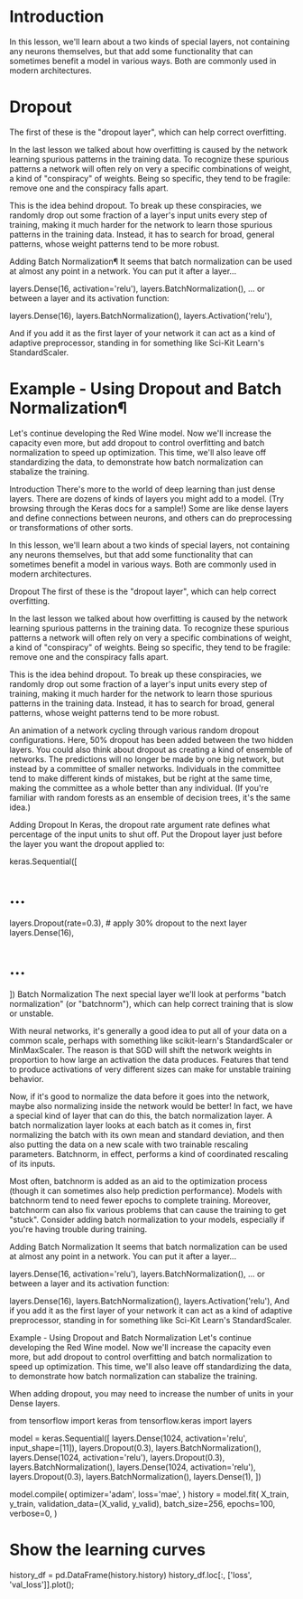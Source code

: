 # Introduction

<!--
There's more to the world of deep learning than just dense layers. There are dozens of kinds of layers you might add to a model. (Try browsing through the Keras docs for a sample!) Some are like dense layers and define connections between neurons, and others can do preprocessing or transformations of other sorts. -->

In this lesson, we'll learn about a two kinds of special layers, not containing any neurons themselves, but that add some functionality that can sometimes benefit a model in various ways. Both are commonly used in modern architectures.

# Dropout

The first of these is the "dropout layer", which can help correct overfitting.

In the last lesson we talked about how overfitting is caused by the network learning spurious patterns in the training data. To recognize these spurious patterns a network will often rely on very a specific combinations of weight, a kind of "conspiracy" of weights. Being so specific, they tend to be fragile: remove one and the conspiracy falls apart.

This is the idea behind dropout. To break up these conspiracies, we randomly drop out some fraction of a layer's input units every step of training, making it much harder for the network to learn those spurious patterns in the training data. Instead, it has to search for broad, general patterns, whose weight patterns tend to be more robust.

Adding Batch Normalization¶
It seems that batch normalization can be used at almost any point in a network. You can put it after a layer...

layers.Dense(16, activation='relu'),
layers.BatchNormalization(),
... or between a layer and its activation function:

layers.Dense(16),
layers.BatchNormalization(),
layers.Activation('relu'),

And if you add it as the first layer of your network it can act as a kind of adaptive preprocessor, standing in for something like Sci-Kit Learn's StandardScaler.

# Example - Using Dropout and Batch Normalization¶

Let's continue developing the Red Wine model. Now we'll increase the capacity even more, but add dropout to control overfitting and batch normalization to speed up optimization. This time, we'll also leave off standardizing the data, to demonstrate how batch normalization can stabalize the training.

Introduction
There's more to the world of deep learning than just dense layers. There are dozens of kinds of layers you might add to a model. (Try browsing through the Keras docs for a sample!) Some are like dense layers and define connections between neurons, and others can do preprocessing or transformations of other sorts.

In this lesson, we'll learn about a two kinds of special layers, not containing any neurons themselves, but that add some functionality that can sometimes benefit a model in various ways. Both are commonly used in modern architectures.

Dropout
The first of these is the "dropout layer", which can help correct overfitting.

In the last lesson we talked about how overfitting is caused by the network learning spurious patterns in the training data. To recognize these spurious patterns a network will often rely on very a specific combinations of weight, a kind of "conspiracy" of weights. Being so specific, they tend to be fragile: remove one and the conspiracy falls apart.

This is the idea behind dropout. To break up these conspiracies, we randomly drop out some fraction of a layer's input units every step of training, making it much harder for the network to learn those spurious patterns in the training data. Instead, it has to search for broad, general patterns, whose weight patterns tend to be more robust.

An animation of a network cycling through various random dropout configurations.
Here, 50% dropout has been added between the two hidden layers.
You could also think about dropout as creating a kind of ensemble of networks. The predictions will no longer be made by one big network, but instead by a committee of smaller networks. Individuals in the committee tend to make different kinds of mistakes, but be right at the same time, making the committee as a whole better than any individual. (If you're familiar with random forests as an ensemble of decision trees, it's the same idea.)

Adding Dropout
In Keras, the dropout rate argument rate defines what percentage of the input units to shut off. Put the Dropout layer just before the layer you want the dropout applied to:

keras.Sequential([

# ...

layers.Dropout(rate=0.3), # apply 30% dropout to the next layer
layers.Dense(16),

# ...

])
Batch Normalization
The next special layer we'll look at performs "batch normalization" (or "batchnorm"), which can help correct training that is slow or unstable.

With neural networks, it's generally a good idea to put all of your data on a common scale, perhaps with something like scikit-learn's StandardScaler or MinMaxScaler. The reason is that SGD will shift the network weights in proportion to how large an activation the data produces. Features that tend to produce activations of very different sizes can make for unstable training behavior.

Now, if it's good to normalize the data before it goes into the network, maybe also normalizing inside the network would be better! In fact, we have a special kind of layer that can do this, the batch normalization layer. A batch normalization layer looks at each batch as it comes in, first normalizing the batch with its own mean and standard deviation, and then also putting the data on a new scale with two trainable rescaling parameters. Batchnorm, in effect, performs a kind of coordinated rescaling of its inputs.

Most often, batchnorm is added as an aid to the optimization process (though it can sometimes also help prediction performance). Models with batchnorm tend to need fewer epochs to complete training. Moreover, batchnorm can also fix various problems that can cause the training to get "stuck". Consider adding batch normalization to your models, especially if you're having trouble during training.

Adding Batch Normalization
It seems that batch normalization can be used at almost any point in a network. You can put it after a layer...

layers.Dense(16, activation='relu'),
layers.BatchNormalization(),
... or between a layer and its activation function:

layers.Dense(16),
layers.BatchNormalization(),
layers.Activation('relu'),
And if you add it as the first layer of your network it can act as a kind of adaptive preprocessor, standing in for something like Sci-Kit Learn's StandardScaler.

Example - Using Dropout and Batch Normalization
Let's continue developing the Red Wine model. Now we'll increase the capacity even more, but add dropout to control overfitting and batch normalization to speed up optimization. This time, we'll also leave off standardizing the data, to demonstrate how batch normalization can stabalize the training.

When adding dropout, you may need to increase the number of units in your Dense layers.

from tensorflow import keras
from tensorflow.keras import layers

model = keras.Sequential([
layers.Dense(1024, activation='relu', input_shape=[11]),
layers.Dropout(0.3),
layers.BatchNormalization(),
layers.Dense(1024, activation='relu'),
layers.Dropout(0.3),
layers.BatchNormalization(),
layers.Dense(1024, activation='relu'),
layers.Dropout(0.3),
layers.BatchNormalization(),
layers.Dense(1),
])

model.compile(
optimizer='adam',
loss='mae',
)
history = model.fit(
X_train, y_train,
validation_data=(X_valid, y_valid),
batch_size=256,
epochs=100,
verbose=0,
)

# Show the learning curves

history_df = pd.DataFrame(history.history)
history_df.loc[:, ['loss', 'val_loss']].plot();
